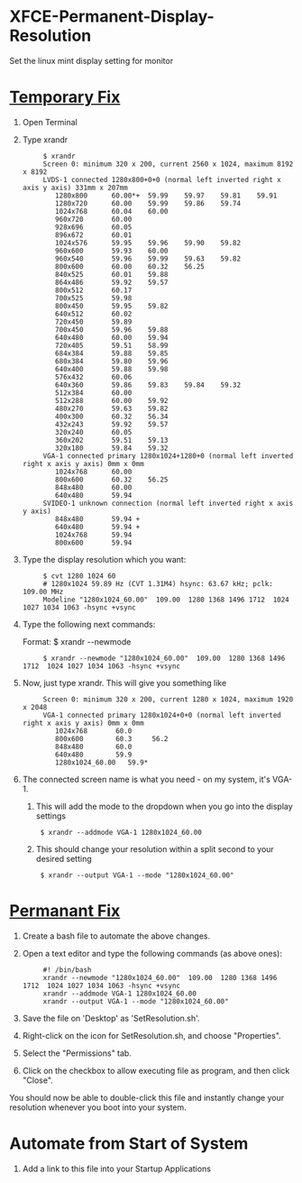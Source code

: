 # XFCE-Permanent-Display-Resolution
Set the linux mint display setting for monitor

# [Temporary Fix](https://github.com/atindra305/XFCE-Display-Resolution/blob/master/resolution) 
1. Open Terminal
2. Type xrandr

            $ xrandr
            Screen 0: minimum 320 x 200, current 2560 x 1024, maximum 8192 x 8192
            LVDS-1 connected 1280x800+0+0 (normal left inverted right x axis y axis) 331mm x 207mm
               1280x800      60.00*+  59.99    59.97    59.81    59.91  
               1280x720      60.00    59.99    59.86    59.74  
               1024x768      60.04    60.00  
               960x720       60.00  
               928x696       60.05  
               896x672       60.01  
               1024x576      59.95    59.96    59.90    59.82  
               960x600       59.93    60.00  
               960x540       59.96    59.99    59.63    59.82  
               800x600       60.00    60.32    56.25  
               840x525       60.01    59.88  
               864x486       59.92    59.57  
               800x512       60.17  
               700x525       59.98  
               800x450       59.95    59.82  
               640x512       60.02  
               720x450       59.89  
               700x450       59.96    59.88  
               640x480       60.00    59.94  
               720x405       59.51    58.99  
               684x384       59.88    59.85  
               680x384       59.80    59.96  
               640x400       59.88    59.98  
               576x432       60.06  
               640x360       59.86    59.83    59.84    59.32  
               512x384       60.00  
               512x288       60.00    59.92  
               480x270       59.63    59.82  
               400x300       60.32    56.34  
               432x243       59.92    59.57  
               320x240       60.05  
               360x202       59.51    59.13  
               320x180       59.84    59.32  
            VGA-1 connected primary 1280x1024+1280+0 (normal left inverted right x axis y axis) 0mm x 0mm
               1024x768      60.00  
               800x600       60.32    56.25  
               848x480       60.00  
               640x480       59.94  
            SVIDEO-1 unknown connection (normal left inverted right x axis y axis)
               848x480       59.94 +
               640x480       59.94 +
               1024x768      59.94  
               800x600       59.94  
               
3. Type the display resolution which you want:

            $ cvt 1280 1024 60
            # 1280x1024 59.89 Hz (CVT 1.31M4) hsync: 63.67 kHz; pclk: 109.00 MHz
            Modeline "1280x1024_60.00"  109.00  1280 1368 1496 1712  1024 1027 1034 1063 -hsync +vsync

4. Type the following next commands:

      Format: $ xrandr --newmode <After Modeline>
  
            $ xrandr --newmode "1280x1024_60.00"  109.00  1280 1368 1496 1712  1024 1027 1034 1063 -hsync +vsync
            
5. Now, just type xrandr. This will give you something like 

            Screen 0: minimum 320 x 200, current 1280 x 1024, maximum 1920 x 2048
            VGA-1 connected primary 1280x1024+0+0 (normal left inverted right x axis y axis) 0mm x 0mm
               1024x768       60.0  
               800x600        60.3     56.2  
               848x480        60.0  
               640x480        59.9  
               1280x1024_60.00   59.9* 
               
6. The connected screen name is what you need - on my system, it's VGA-1.
    
    1. This will add the mode to the dropdown when you go into the display settings
    
            $ xrandr --addmode VGA-1 1280x1024_60.00
            
    2. This should change your resolution within a split second to your desired setting
    
            $ xrandr --output VGA-1 --mode "1280x1024_60.00"

# [Permanant Fix](https://github.com/atindra305/XFCE-Display-Resolution/blob/master/SetResolution.sh)
1. Create a bash file to automate the above changes.

2. Open a text editor and type the following commands (as above ones):

            #! /bin/bash
            xrandr --newmode "1280x1024_60.00"  109.00  1280 1368 1496 1712  1024 1027 1034 1063 -hsync +vsync
            xrandr --addmode VGA-1 1280x1024_60.00
            xrandr --output VGA-1 --mode "1280x1024_60.00"

3. Save the file on 'Desktop' as 'SetResolution.sh'.

4. Right-click on the icon for SetResolution.sh, and choose "Properties".

5. Select the "Permissions" tab.

6. Click on the checkbox to allow executing file as program, and then click "Close".

You should now be able to double-click this file and instantly change your resolution whenever you boot into your system.

# Automate from Start of System

1. Add a link to this file into your Startup Applications
